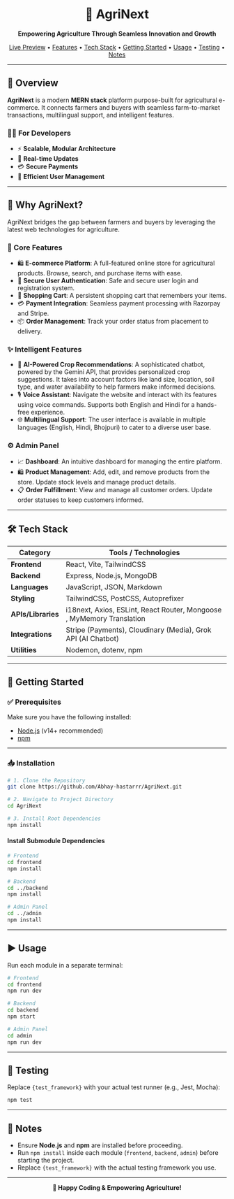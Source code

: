 <!-- Banner Image or Logo (optional, uncomment if you have a logo) -->
<!-- <p align="center">
  <img src="path_to_logo.png" alt="AgriNext Logo" width="200"/>
</p> -->

<h1 align="center">🌱 AgriNext</h1>

<p align="center">
  <b>Empowering Agriculture Through Seamless Innovation and Growth</b>
</p>


<p align="center">
  <a href="https://agrinext-frontend.vercel.app/">Live Preview</a> •
  <a href="#features">Features</a> •
  <a href="#tech-stack">Tech Stack</a> •
  <a href="#getting-started">Getting Started</a> •
  <a href="#usage">Usage</a> •
  <a href="#testing">Testing</a> •
  <a href="#notes">Notes</a>
</p>

---

## 🌟 Overview

**AgriNext** is a modern <b>MERN stack</b> platform purpose-built for agricultural e-commerce. It connects farmers and buyers with seamless farm-to-market transactions, multilingual support, and intelligent features.

### 👨‍💻 For Developers

- ⚡ <b>Scalable, Modular Architecture</b>
- 🔄 <b>Real-time Updates</b>
- 💳 <b>Secure Payments</b>
- 👥 <b>Efficient User Management</b>

---

## 🚩 Why AgriNext?

AgriNext bridges the gap between farmers and buyers by leveraging the latest web technologies for agriculture.

### 🔑 Core Features

- 🛍️ **E-commerce Platform**: A full-featured online store for agricultural products. Browse, search, and purchase items with ease.
- 🔐 **Secure User Authentication**: Safe and secure user login and registration system.
- 🛒 **Shopping Cart**: A persistent shopping cart that remembers your items.
- 💳 **Payment Integration**: Seamless payment processing with Razorpay and Stripe.
- 📦 **Order Management**: Track your order status from placement to delivery.

### ✨ Intelligent Features

- 🤖 **AI-Powered Crop Recommendations**: A sophisticated chatbot, powered by the Gemini API, that provides personalized crop suggestions. It takes into account factors like land size, location, soil type, and water availability to help farmers make informed decisions.
- 🎙️ **Voice Assistant**: Navigate the website and interact with its features using voice commands. Supports both English and Hindi for a hands-free experience.
- 🌐 **Multilingual Support**: The user interface is available in multiple languages (English, Hindi, Bhojpuri) to cater to a diverse user base.

### ⚙️ Admin Panel

- 📈 **Dashboard**: An intuitive dashboard for managing the entire platform.
- 🛍️ **Product Management**: Add, edit, and remove products from the store. Update stock levels and manage product details.
- 📋 **Order Fulfillment**: View and manage all customer orders. Update order statuses to keep customers informed.

---

## 🛠️ Tech Stack

| Category        | Tools / Technologies                                         |
| --------------- | ----------------------------------------------------------- |
| **Frontend**    | React, Vite, TailwindCSS                                    |
| **Backend**     | Express, Node.js, MongoDB                                   |
| **Languages**   | JavaScript, JSON, Markdown                                  |
| **Styling**     | TailwindCSS, PostCSS, Autoprefixer                          |
| **APIs/Libraries** | i18next, Axios, ESLint, React Router, Mongoose , MyMemory Translation            |
| **Integrations**| Stripe (Payments), Cloudinary (Media), Grok API (AI Chatbot) |
| **Utilities**   | Nodemon, dotenv, npm                                        |

---

## 🚀 Getting Started

### ✅ Prerequisites

Make sure you have the following installed:

- [Node.js](https://nodejs.org/) (v14+ recommended)
- [npm](https://www.npmjs.com/)

---

### 📥 Installation

```bash
# 1. Clone the Repository
git clone https://github.com/Abhay-hastarrr/AgriNext.git

# 2. Navigate to Project Directory
cd AgriNext

# 3. Install Root Dependencies
npm install
```

#### Install Submodule Dependencies

```bash
# Frontend
cd frontend
npm install

# Backend
cd ../backend
npm install

# Admin Panel
cd ../admin
npm install
```

---

## ▶️ Usage

Run each module in a separate terminal:

```bash
# Frontend
cd frontend
npm run dev
```

```bash
# Backend
cd backend
npm start
```

```bash
# Admin Panel
cd admin
npm run dev
```

---

## 🧪 Testing

Replace `{test_framework}` with your actual test runner (e.g., Jest, Mocha):

```bash
npm test
```

---

## 📝 Notes

- Ensure <b>Node.js</b> and <b>npm</b> are installed before proceeding.
- Run <code>npm install</code> inside each module (`frontend`, `backend`, `admin`) before starting the project.
- Replace <code>{test_framework}</code> with the actual testing framework you use.

---

<p align="center">
  <b>🚜 Happy Coding & Empowering Agriculture!</b>
</p>